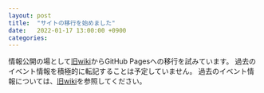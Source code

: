 ```yaml
---
layout: post
title:  "サイトの移行を始めました"
date:   2022-01-17 13:00:00 +0900
categories:
---
```

情報公開の場として[旧wiki](http://rc-oz.osdn.jp/)からGitHub Pagesへの移行を試みています。
過去のイベント情報を積極的に転記することは予定していません。
過去のイベント情報については、[旧wiki](http://rc-oz.osdn.jp/)を参照してください。
